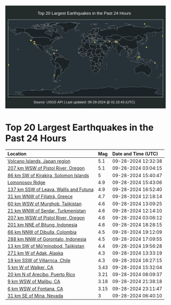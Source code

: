 ![Map](./map.png)

# Top 20 Largest Earthquakes in the Past 24 Hours

| Location | Mag | Date and Time (UTC) |
|:---|:---|:---|
| [Volcano Islands, Japan region](https://earthquake.usgs.gov/earthquakes/eventpage/us7000ngz7) | 5.1 | 09-28-2024 12:32:38 |
| [207 km WSW of Pistol River, Oregon](https://earthquake.usgs.gov/earthquakes/eventpage/us7000ngxr) | 5.1 | 09-28-2024 03:04:15 |
| [86 km SW of Kirakira, Solomon Islands](https://earthquake.usgs.gov/earthquakes/eventpage/us7000ngzw) | 5 | 09-28-2024 15:40:47 |
| [Lomonosov Ridge](https://earthquake.usgs.gov/earthquakes/eventpage/us7000ngzz) | 4.9 | 09-28-2024 15:43:06 |
| [137 km SSW of Leava, Wallis and Futuna](https://earthquake.usgs.gov/earthquakes/eventpage/us7000nh0b) | 4.9 | 09-28-2024 16:52:40 |
| [31 km WNW of Filiatrá, Greece](https://earthquake.usgs.gov/earthquakes/eventpage/us7000ngz5) | 4.7 | 09-28-2024 12:18:14 |
| [60 km WSW of Murghob, Tajikistan](https://earthquake.usgs.gov/earthquakes/eventpage/us7000ngzd) | 4.6 | 09-28-2024 13:09:25 |
| [21 km WNW of Serdar, Turkmenistan](https://earthquake.usgs.gov/earthquakes/eventpage/us7000ngz3) | 4.6 | 09-28-2024 12:14:10 |
| [207 km WSW of Pistol River, Oregon](https://earthquake.usgs.gov/earthquakes/eventpage/us7000ngxs) | 4.6 | 09-28-2024 03:06:12 |
| [201 km NNE of Bitung, Indonesia](https://earthquake.usgs.gov/earthquakes/eventpage/us7000nh0m) | 4.6 | 09-28-2024 18:28:15 |
| [66 km NNW of Dibulla, Colombia](https://earthquake.usgs.gov/earthquakes/eventpage/us7000nh0q) | 4.5 | 09-28-2024 19:12:09 |
| [288 km NNW of Gorontalo, Indonesia](https://earthquake.usgs.gov/earthquakes/eventpage/us7000nh0f) | 4.5 | 09-28-2024 17:09:55 |
| [13 km SW of Mŭ’minobod, Tajikistan](https://earthquake.usgs.gov/earthquakes/eventpage/us7000nh0t) | 4.4 | 09-28-2024 19:56:28 |
| [271 km W of Adak, Alaska](https://earthquake.usgs.gov/earthquakes/eventpage/us7000ngzg) | 4.3 | 09-28-2024 13:33:19 |
| [19 km SSW of Villarrica, Chile](https://earthquake.usgs.gov/earthquakes/eventpage/us7000nh04) | 4.3 | 09-28-2024 16:27:15 |
| [5 km W of Walker, CA](https://earthquake.usgs.gov/earthquakes/eventpage/nc75067836) | 3.43 | 09-28-2024 15:32:04 |
| [20 km N of Arecibo, Puerto Rico](https://earthquake.usgs.gov/earthquakes/eventpage/pr71461283) | 3.21 | 09-28-2024 08:09:37 |
| [9 km WSW of Malibu, CA](https://earthquake.usgs.gov/earthquakes/eventpage/ci40747871) | 3.18 | 09-28-2024 21:38:18 |
| [6 km WSW of Fontana, CA](https://earthquake.usgs.gov/earthquakes/eventpage/ci40747903) | 3.15 | 09-28-2024 23:11:47 |
| [31 km SE of Mina, Nevada](https://earthquake.usgs.gov/earthquakes/eventpage/nn00885301) | 3 | 09-28-2024 06:40:10 |
